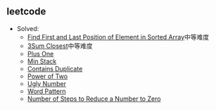 ## leetcode

- Solved:
  - [Find First and Last Position of Element in Sorted Array](https://leetcode.com/problems/find-first-and-last-position-of-element-in-sorted-array/submissions/)中等难度
  - [3Sum Closest](https://leetcode.com/problems/3sum-closest/)中等难度
  - [Plus One](https://leetcode.com/problems/plus-one/)
  - [Min Stack](https://leetcode.com/problems/min-stack/submissions/)
  - [Contains Duplicate](https://leetcode.com/problems/contains-duplicate/)
  - [Power of Two](https://leetcode.com/problems/power-of-two/submissions/)
  - [Ugly Number](https://leetcode.com/problems/ugly-number/submissions/)
  - [Word Pattern](https://leetcode.com/problems/word-pattern/submissions/)
  - [Number of Steps to Reduce a Number to Zero](https://leetcode.com/problems/number-of-steps-to-reduce-a-number-to-zero/submissions/)
